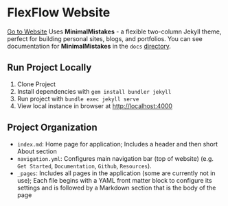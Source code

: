 # FlexFlow Website
[Go to Website](https://flexflow.ai/)
Uses **MinimalMistakes** - a flexible two-column Jekyll theme, perfect for building personal sites, blogs, and portfolios. You can see documentation for **MinimalMistakes** in the `docs` [directory](https://github.com/flexflow/website/tree/master/docs).

## Run Project Locally
1. Clone Project
2. Install dependencies with ```gem install bundler jekyll```
3. Run project with ```bundle exec jekyll serve```
4. View local instance in browser at [http://localhost:4000](http://localhost:4000)


## Project Organization
* `index.md`: Home page for application; Includes a header and then short About section
* `navigation.yml`: Configures main navigation bar (top of website) (e.g. `Get Started`, `Documentation`, `Github`, `Resources`). 
* `_pages`: Includes all pages in the application (some are currently not in use); Each file begins with a YAML front matter block to configure its settings and is followed by a Markdown section that is the body of the page

